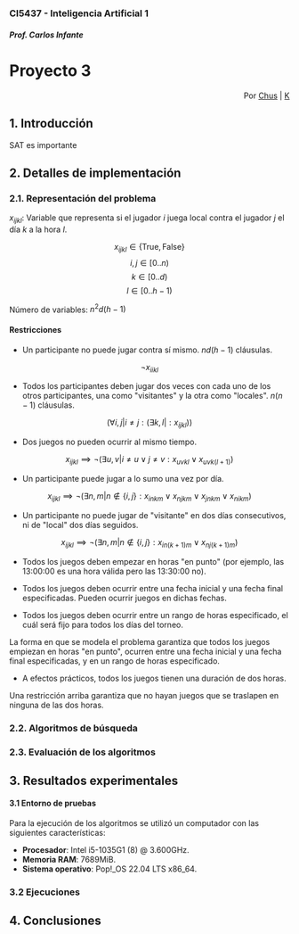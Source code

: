 #
### CI5437 - Inteligencia Artificial 1
##### Prof. Carlos Infante

# Proyecto 3

<div style='text-align: right;'>
Por <a href='https://www.github.com/chrischriscris'>Chus</a> | <a href='https://www.github.com/fungikami'>K</a>
</div>

## 1. Introducción

SAT es importante

## 2. Detalles de implementación

### 2.1. Representación del problema

$x_{ijkl}$: Variable que representa si el jugador $i$ juega local contra el jugador $j$ el día $k$ a la hora $l$.

$$x_{ijkl} \in \{\text{True}, \text{False}\}$$
$$i,j \in [0..n)$$
$$k \in [0..d)$$
$$l \in [0..h-1)$$

Número de variables: $n^2d(h-1)$

#### Restricciones

* Un participante no puede jugar contra sí mismo. $nd(h-1)$ cláusulas.

$$\neg x_{iikl}$$

* Todos los participantes deben jugar dos veces con cada uno de los otros participantes, una como "visitantes" y la otra como "locales". $n(n-1)$ cláusulas.

$$(\forall i, j| i \neq j: (\exists k, l|:x_{ijkl}))$$

* Dos juegos no pueden ocurrir al mismo tiempo.

$$x_{ijkl} \implies \neg (\exists u, v|i \neq u \lor j \neq v:x_{uvkl} \lor x_{uvk(l+1)})$$

* Un participante puede jugar a lo sumo una vez por día.

$$x_{ijkl} \implies \neg (\exists n, m | n \notin \{i, j\} :x_{inkm} \lor x_{njkm} \lor x_{jnkm} \lor x_{nikm} )$$

* Un participante no puede jugar de "visitante" en dos días consecutivos, ni de "local" dos días seguidos.

$$x_{ijkl} \implies \neg (\exists n, m | n \notin \{i, j\} :x_{in(k+1)m} \lor x_{nj(k+1)m} )$$

* Todos los juegos deben empezar en horas "en punto" (por ejemplo, las 13:00:00 es una hora válida pero las 13:30:00 no).

* Todos los juegos deben ocurrir entre una fecha inicial y una fecha final especificadas. Pueden ocurrir juegos en dichas fechas.

* Todos los juegos deben ocurrir entre un rango de horas especificado, el cuál será fijo para todos los días del torneo.

La forma en que se modela el problema garantiza que todos los juegos empiezan en horas "en punto", ocurren entre una fecha inicial y una fecha final especificadas, y en un rango de horas especificado.

* A efectos prácticos, todos los juegos tienen una duración de dos horas.

Una restricción arriba garantiza que no hayan juegos que se traslapen en ninguna de las dos horas.

### 2.2. Algoritmos de búsqueda


### 2.3. Evaluación de los algoritmos


## 3. Resultados experimentales

#### 3.1 Entorno de pruebas
Para la ejecución de los algoritmos se utilizó un computador con las siguientes características:

- **Procesador**: Intel i5-1035G1 (8) @ 3.600GHz.
- **Memoria RAM**: 7689MiB.
- **Sistema operativo**: Pop!_OS 22.04 LTS x86_64.



### 3.2 Ejecuciones


## 4. Conclusiones
